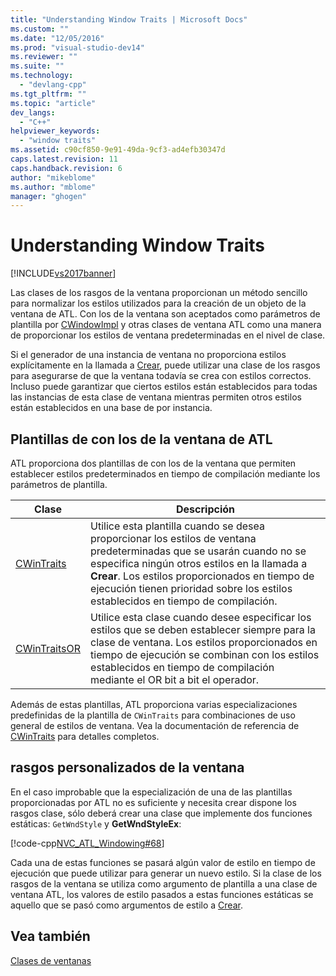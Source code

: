 ```yaml
---
title: "Understanding Window Traits | Microsoft Docs"
ms.custom: ""
ms.date: "12/05/2016"
ms.prod: "visual-studio-dev14"
ms.reviewer: ""
ms.suite: ""
ms.technology: 
  - "devlang-cpp"
ms.tgt_pltfrm: ""
ms.topic: "article"
dev_langs: 
  - "C++"
helpviewer_keywords: 
  - "window traits"
ms.assetid: c90cf850-9e91-49da-9cf3-ad4efb30347d
caps.latest.revision: 11
caps.handback.revision: 6
author: "mikeblome"
ms.author: "mblome"
manager: "ghogen"
---
```

# Understanding Window Traits
[!INCLUDE[vs2017banner](../assembler/inline/includes/vs2017banner.md)]

Las clases de los rasgos de la ventana proporcionan un método sencillo para normalizar los estilos utilizados para la creación de un objeto de la ventana de ATL.  Con los de la ventana son aceptados como parámetros de plantilla por [CWindowImpl](../atl/reference/cwindowimpl-class.md) y otras clases de ventana ATL como una manera de proporcionar los estilos de ventana predeterminadas en el nivel de clase.  
  
 Si el generador de una instancia de ventana no proporciona estilos explícitamente en la llamada a [Crear](../Topic/CWindowImpl::Create.md), puede utilizar una clase de los rasgos para asegurarse de que la ventana todavía se crea con estilos correctos.  Incluso puede garantizar que ciertos estilos están establecidos para todas las instancias de esta clase de ventana mientras permiten otros estilos están establecidos en una base de por instancia.  
  
## Plantillas de con los de la ventana de ATL  
 ATL proporciona dos plantillas de con los de la ventana que permiten establecer estilos predeterminados en tiempo de compilación mediante los parámetros de plantilla.  
  
|Clase|Descripción|  
|-----------|-----------------|  
|[CWinTraits](../atl/reference/cwintraits-class.md)|Utilice esta plantilla cuando se desea proporcionar los estilos de ventana predeterminadas que se usarán cuando no se especifica ningún otros estilos en la llamada a **Crear**.  Los estilos proporcionados en tiempo de ejecución tienen prioridad sobre los estilos establecidos en tiempo de compilación.|  
|[CWinTraitsOR](../atl/reference/cwintraitsor-class.md)|Utilice esta clase cuando desee especificar los estilos que se deben establecer siempre para la clase de ventana.  Los estilos proporcionados en tiempo de ejecución se combinan con los estilos establecidos en tiempo de compilación mediante el OR bit a bit el operador.|  
  
 Además de estas plantillas, ATL proporciona varias especializaciones predefinidas de la plantilla de `CWinTraits` para combinaciones de uso general de estilos de ventana.  Vea la documentación de referencia de [CWinTraits](../atl/reference/cwintraits-class.md) para detalles completos.  
  
## rasgos personalizados de la ventana  
 En el caso improbable que la especialización de una de las plantillas proporcionadas por ATL no es suficiente y necesita crear dispone los rasgos clase, sólo deberá crear una clase que implemente dos funciones estáticas: `GetWndStyle` y **GetWndStyleEx**:  
  
 [!code-cpp[NVC_ATL_Windowing#68](../atl/codesnippet/CPP/understanding-window-traits_1.h)]  
  
 Cada una de estas funciones se pasará algún valor de estilo en tiempo de ejecución que puede utilizar para generar un nuevo estilo.  Si la clase de los rasgos de la ventana se utiliza como argumento de plantilla a una clase de ventana ATL, los valores de estilo pasados a estas funciones estáticas se aquello que se pasó como argumentos de estilo a [Crear](../Topic/CWindowImpl::Create.md).  
  
## Vea también  
 [Clases de ventanas](../atl/atl-window-classes.md)